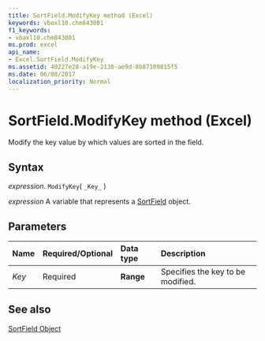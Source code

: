 ```yaml
---
title: SortField.ModifyKey method (Excel)
keywords: vbaxl10.chm843081
f1_keywords:
- vbaxl10.chm843081
ms.prod: excel
api_name:
- Excel.SortField.ModifyKey
ms.assetid: 40227e28-a19e-2130-ae9d-8b87109815f5
ms.date: 06/08/2017
localization_priority: Normal
---
```



# SortField.ModifyKey method (Excel)

Modify the key value by which values are sorted in the field.


## Syntax

_expression_. `ModifyKey`( `_Key_` )

_expression_ A variable that represents a [SortField](./Excel.SortField.md) object.


## Parameters



|Name|Required/Optional|Data type|Description|
|:-----|:-----|:-----|:-----|
| _Key_|Required| **Range**|Specifies the key to be modified.|

## See also


[SortField Object](Excel.SortField.md)

